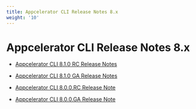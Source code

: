 ```yaml
---
title: Appcelerator CLI Release Notes 8.x
weight: '10'
---
```


# Appcelerator CLI Release Notes 8.x

* [Appcelerator CLI 8.1.0 RC Release Notes](/guide/Appcelerator_CLI/Appcelerator_CLI_Release_Notes/Appcelerator_CLI_Release_Notes_8.x/Appcelerator_CLI_8.1.0_RC_Release_Notes/)

* [Appcelerator CLI 8.1.0 GA Release Notes](/guide/Appcelerator_CLI/Appcelerator_CLI_Release_Notes/Appcelerator_CLI_Release_Notes_8.x/Appcelerator_CLI_8.1.0_GA_Release_Notes/)

* [Appcelerator CLI 8.0.0.RC Release Note](/guide/Appcelerator_CLI/Appcelerator_CLI_Release_Notes/Appcelerator_CLI_Release_Notes_8.x/Appcelerator_CLI_8.0.0.RC_Release_Note/)

* [Appcelerator CLI 8.0.0.GA Release Note](/guide/Appcelerator_CLI/Appcelerator_CLI_Release_Notes/Appcelerator_CLI_Release_Notes_8.x/Appcelerator_CLI_8.0.0.GA_Release_Note/)
